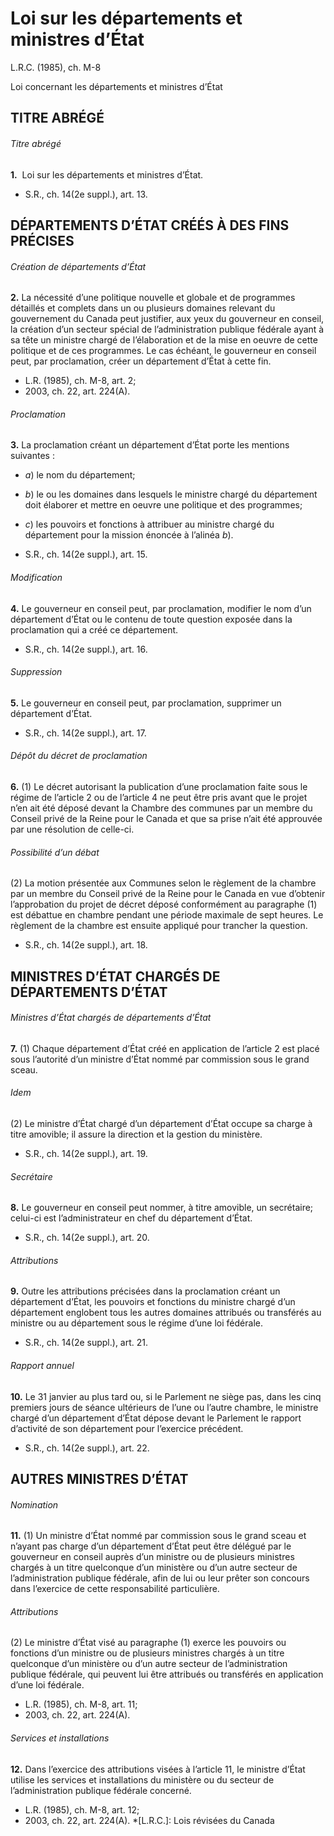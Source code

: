 # Loi sur les départements et ministres d’État

L.R.C. (1985), ch. M-8

Loi concernant les départements et ministres d’État

## TITRE ABRÉGÉ

###### Titre abrégé

**1.**  Loi sur les départements et ministres d’État.

  * S.R., ch. 14(2e suppl.), art. 13.

## DÉPARTEMENTS D’ÉTAT CRÉÉS À DES FINS PRÉCISES

###### Création de départements d’État

**2.** La nécessité d’une politique nouvelle et globale et de programmes détaillés et complets dans un ou plusieurs domaines relevant du gouvernement du Canada peut justifier, aux yeux du gouverneur en conseil, la création d’un secteur spécial de l’administration publique fédérale ayant à sa tête un ministre chargé de l’élaboration et de la mise en oeuvre de cette politique et de ces programmes. Le cas échéant, le gouverneur en conseil peut, par proclamation, créer un département d’État à cette fin.

  * L.R. (1985), ch. M-8, art. 2;
  * 2003, ch. 22, art. 224(A).

###### Proclamation

**3.** La proclamation créant un département d’État porte les mentions suivantes :

  * _a_) le nom du département;

  * _b_) le ou les domaines dans lesquels le ministre chargé du département doit élaborer et mettre en oeuvre une politique et des programmes;

  * _c_) les pouvoirs et fonctions à attribuer au ministre chargé du département pour la mission énoncée à l’alinéa _b_).

  * S.R., ch. 14(2e suppl.), art. 15.

###### Modification

**4.** Le gouverneur en conseil peut, par proclamation, modifier le nom d’un département d’État ou le contenu de toute question exposée dans la proclamation qui a créé ce département.

  * S.R., ch. 14(2e suppl.), art. 16.

###### Suppression

**5.** Le gouverneur en conseil peut, par proclamation, supprimer un département d’État.

  * S.R., ch. 14(2e suppl.), art. 17.

###### Dépôt du décret de proclamation

**6.** (1) Le décret autorisant la publication d’une proclamation faite sous le régime de l’article 2 ou de l’article 4 ne peut être pris avant que le projet n’en ait été déposé devant la Chambre des communes par un membre du Conseil privé de la Reine pour le Canada et que sa prise n’ait été approuvée par une résolution de celle-ci.

###### Possibilité d’un débat

(2) La motion présentée aux Communes selon le règlement de la chambre par un membre du Conseil privé de la Reine pour le Canada en vue d’obtenir l’approbation du projet de décret déposé conformément au paragraphe (1) est débattue en chambre pendant une période maximale de sept heures. Le règlement de la chambre est ensuite appliqué pour trancher la question.

  * S.R., ch. 14(2e suppl.), art. 18.

## MINISTRES D’ÉTAT CHARGÉS DE DÉPARTEMENTS D’ÉTAT

###### Ministres d’État chargés de départements d’État

**7.** (1) Chaque département d’État créé en application de l’article 2 est placé sous l’autorité d’un ministre d’État nommé par commission sous le grand sceau.

###### Idem

(2) Le ministre d’État chargé d’un département d’État occupe sa charge à titre amovible; il assure la direction et la gestion du ministère.

  * S.R., ch. 14(2e suppl.), art. 19.

###### Secrétaire

**8.** Le gouverneur en conseil peut nommer, à titre amovible, un secrétaire; celui-ci est l’administrateur en chef du département d’État.

  * S.R., ch. 14(2e suppl.), art. 20.

###### Attributions

**9.** Outre les attributions précisées dans la proclamation créant un département d’État, les pouvoirs et fonctions du ministre chargé d’un département englobent tous les autres domaines attribués ou transférés au ministre ou au département sous le régime d’une loi fédérale.

  * S.R., ch. 14(2e suppl.), art. 21.

###### Rapport annuel

**10.** Le 31 janvier au plus tard ou, si le Parlement ne siège pas, dans les cinq premiers jours de séance ultérieurs de l’une ou l’autre chambre, le ministre chargé d’un département d’État dépose devant le Parlement le rapport d’activité de son département pour l’exercice précédent.

  * S.R., ch. 14(2e suppl.), art. 22.

## AUTRES MINISTRES D’ÉTAT

###### Nomination

**11.** (1) Un ministre d’État nommé par commission sous le grand sceau et n’ayant pas charge d’un département d’État peut être délégué par le gouverneur en conseil auprès d’un ministre ou de plusieurs ministres chargés à un titre quelconque d’un ministère ou d’un autre secteur de l’administration publique fédérale, afin de lui ou leur prêter son concours dans l’exercice de cette responsabilité particulière.

###### Attributions

(2) Le ministre d’État visé au paragraphe (1) exerce les pouvoirs ou fonctions d’un ministre ou de plusieurs ministres chargés à un titre quelconque d’un ministère ou d’un autre secteur de l’administration publique fédérale, qui peuvent lui être attribués ou transférés en application d’une loi fédérale.

  * L.R. (1985), ch. M-8, art. 11;
  * 2003, ch. 22, art. 224(A).

###### Services et installations

**12.** Dans l’exercice des attributions visées à l’article 11, le ministre d’État utilise les services et installations du ministère ou du secteur de l’administration publique fédérale concerné.

  * L.R. (1985), ch. M-8, art. 12;
  * 2003, ch. 22, art. 224(A).
  *[L.R.C.]: Lois révisées du Canada
